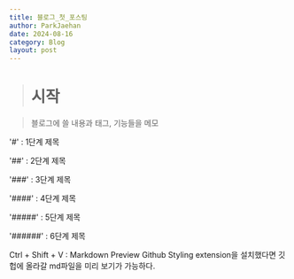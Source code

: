 ```yaml
---
title: 블로그_첫_포스팅
author: ParkJaehan
date: 2024-08-16
category: Blog
layout: post
---
```


> # 시작

>블로그에 쓸 내용과 태그, 기능들을 메모

'#' : 1단계 제목

'##' : 2단계 제목

'###' : 3단계 제목

'####' : 4단계 제목

'#####' : 5단계 제목

'######' : 6단계 제목


Ctrl + Shift + V : Markdown Preview Github Styling extension을 설치했다면 깃헙에 올라갈 md파일을 미리 보기가 가능하다.
